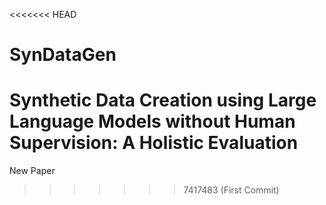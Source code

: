 <<<<<<< HEAD
# SynDataGen
Synthetic Data Creation using Large Language Models without Human Supervision: A Holistic Evaluation
=======
New Paper
>>>>>>> 7417483 (First Commit)
